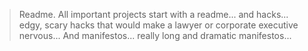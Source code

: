 > Readme. All important projects start with a readme... and hacks... edgy, scary hacks that would make a lawyer or corporate executive nervous... And manifestos... really long and dramatic manifestos...
